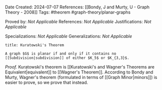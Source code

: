 Date Created: 2024-07-07
References: [[Bondy, J and Murty, U - Graph Theory - 2008]]
Tags: #theorem #graph-theory/planar-graphs 

Proved by: <i>Not Applicable</i>
References: <i>Not Applicable</i>
Justifications: <i>Not Applicable</i>

Specializations: <i>Not Applicable</i>
Generalizations: <i>Not Applicable</i>

```ad-theorem
title: Kuratowski's Theorem

A graph $G$ is planar if and only if it contains no [[Subdivision|subdivision]] of either $K_5$ or $K_{3,3}$.

```

<i>Proof.</i> Kuratowski's theorem is [[Kuratowski's and Wagner's Theorems are Equivalent|equivalent]] to [[Wagner's Theorem]]. According to Bondy and Murty, Wagner's theorem (formulated in terms of [[Graph Minor|minors]]) is easier to prove, so we prove that instead.
